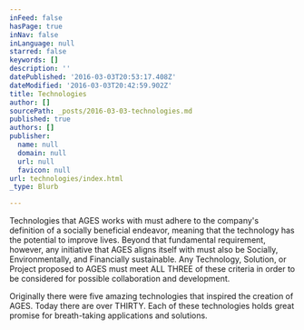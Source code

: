 ```yaml
---
inFeed: false
hasPage: true
inNav: false
inLanguage: null
starred: false
keywords: []
description: ''
datePublished: '2016-03-03T20:53:17.408Z'
dateModified: '2016-03-03T20:42:59.902Z'
title: Technologies
author: []
sourcePath: _posts/2016-03-03-technologies.md
published: true
authors: []
publisher:
  name: null
  domain: null
  url: null
  favicon: null
url: technologies/index.html
_type: Blurb

---
```

Technologies that AGES works with must adhere to the company's definition of a socially beneficial endeavor, meaning that the technology has the potential to improve lives. Beyond that fundamental requirement, however, any initiative that AGES aligns itself with must also be Socially, Environmentally, and Financially sustainable. Any Technology, Solution, or Project proposed to AGES must meet ALL THREE of these criteria in order to be considered for possible collaboration and development.

Originally there were five amazing technologies that inspired the creation of AGES. Today there are over THIRTY. Each of these technologies holds great promise for breath-taking applications and solutions.